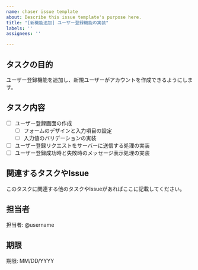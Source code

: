 ```yaml
---
name: chaser issue template
about: Describe this issue template's purpose here.
title: "[新機能追加] ユーザー登録機能の実装"
labels: ''
assignees: ''

---
```


## タスクの目的
ユーザー登録機能を追加し、新規ユーザーがアカウントを作成できるようにします。

## タスク内容
- [ ] ユーザー登録画面の作成
  - [ ] フォームのデザインと入力項目の設定
  - [ ] 入力値のバリデーションの実装
- [ ] ユーザー登録リクエストをサーバーに送信する処理の実装
- [ ] ユーザー登録成功時と失敗時のメッセージ表示処理の実装

## 関連するタスクやIssue
このタスクに関連する他のタスクやIssueがあればここに記載してください。

## 担当者
担当者: @username

## 期限
期限: MM/DD/YYYY
